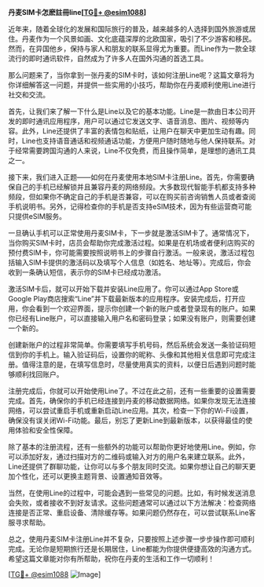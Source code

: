 **丹麦SIM卡怎麽註冊line[[TG💪+ @esim1088](https://t.me/s/esim1088)]**

近年来，随着全球化的发展和国际旅行的普及，越来越多的人选择到国外旅游或居住。丹麦作为一个风景如画、文化底蕴深厚的北欧国家，吸引了不少游客和移民。然而，在异国他乡，保持与家人和朋友的联系显得尤为重要。而Line作为一款全球流行的即时通讯软件，自然成为了许多人在国外沟通的首选工具。

那么问题来了，当你拿到一张丹麦的SIM卡时，该如何注册Line呢？这篇文章将为你详细解答这一问题，并提供一些实用的小技巧，帮助你在丹麦顺利使用Line进行社交和交流。

首先，让我们来了解一下什么是Line以及它的基本功能。Line是一款由日本公司开发的即时通讯应用程序，用户可以通过它发送文字、语音消息、图片、视频等内容。此外，Line还提供了丰富的表情包和贴纸，让用户在聊天中更加生动有趣。同时，Line也支持语音通话和视频通话功能，方便用户随时随地与他人保持联系。对于经常需要跨国沟通的人来说，Line不仅免费，而且操作简单，是理想的通讯工具之一。

接下来，我们进入正题——如何在丹麦使用本地SIM卡注册Line。首先，你需要确保自己的手机已经解锁并且兼容丹麦的网络频段。大多数现代智能手机都支持多种频段，但如果你不确定自己的手机是否兼容，可以在购买前咨询销售人员或者查阅手机说明书。另外，记得检查你的手机是否支持eSIM技术，因为有些运营商可能只提供eSIM服务。

一旦确认手机可以正常使用丹麦SIM卡，下一步就是激活SIM卡了。通常情况下，当你购买SIM卡时，店员会帮助你完成激活过程。如果是在机场或者便利店购买的预付费SIM卡，你可能需要按照说明书上的步骤自行激活。一般来说，激活过程包括输入SIM卡提供的激活码以及填写个人信息（如姓名、地址等）。完成后，你会收到一条确认短信，表示你的SIM卡已经成功激活。

激活SIM卡后，就可以开始下载并安装Line应用了。你可以通过App Store或Google Play商店搜索“Line”并下载最新版本的应用程序。安装完成后，打开应用，你会看到一个欢迎界面，提示你创建一个新的账户或者登录现有的账户。如果你已经有Line账户，可以直接输入用户名和密码登录；如果没有账户，则需要创建一个新的。

创建新账户的过程非常简单。你需要填写手机号码，然后系统会发送一条验证码短信到你的手机上。输入验证码后，设置你的昵称、头像和其他相关信息即可完成注册。值得注意的是，在填写信息时，尽量使用真实的资料，以便日后遇到问题时能够顺利找回账户。

注册完成后，你就可以开始使用Line了。不过在此之前，还有一些重要的设置需要完成。首先，确保你的手机已经连接到丹麦的移动数据网络。如果你发现无法连接网络，可以尝试重启手机或重新启动Line应用。其次，检查一下你的Wi-Fi设置，确保没有误关闭Wi-Fi功能。最后，别忘了更新Line到最新版本，以获得最佳的使用体验和安全性保障。

除了基本的注册流程，还有一些额外的功能可以帮助你更好地使用Line。例如，你可以添加好友，通过扫描对方的二维码或输入对方的用户名来建立联系。此外，Line还提供了群聊功能，让你可以与多个朋友同时交流。如果你想让自己的聊天更加个性化，还可以更换主题背景、设置通知音效等。

当然，在使用Line的过程中，可能会遇到一些常见的问题。比如，有时候发送消息会失败，或者接收不到好友请求。这些问题通常可以通过以下方法解决：检查网络连接是否正常、重启设备、清除缓存等。如果问题仍然存在，可以尝试联系Line客服寻求帮助。

总之，使用丹麦SIM卡注册Line并不复杂，只要按照上述步骤一步步操作即可顺利完成。无论你是短期旅行还是长期居住，Line都能为你提供便捷高效的沟通方式。希望这篇文章能对你有所帮助，祝你在丹麦的生活和工作一切顺利！

[[TG💪+ @esim1088](https://t.me/s/esim1088) ![Image](https://i.postimg.cc/4NQfJmqS/Snipaste-2025-05-13-00-14-12.png)]